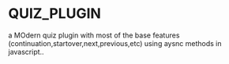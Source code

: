 # QUIZ_PLUGIN
 a MOdern quiz plugin with most of the base features (continuation,startover,next,previous,etc) using aysnc methods in javascript..
